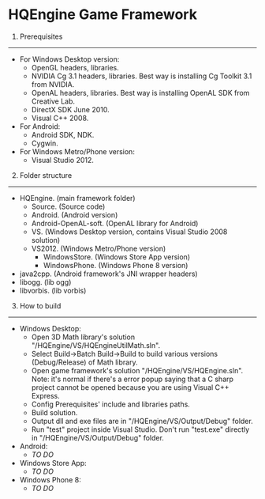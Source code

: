 HQEngine Game Framework
========
1. Prerequisites
----------------------------
- For Windows Desktop version:
	- OpenGL headers, libraries. 
	- NVIDIA Cg 3.1 headers, libraries. Best way is installing Cg Toolkit 3.1 from NVIDIA. 
	- OpenAL headers, libraries. Best way is installing OpenAL SDK from Creative Lab. 
	- DirectX SDK June 2010. 
	- Visual C++ 2008. 
- For Android:
	- Android SDK, NDK. 
	- Cygwin. 
- For Windows Metro/Phone version:
	- Visual Studio 2012. 
 
2. Folder structure
----------------------------
- HQEngine. (main framework folder)
	- Source. (Source code)
	- Android. (Android version)
	- Android-OpenAL-soft. (OpenAL library for Android)
	- VS. (Windows Desktop version, contains Visual Studio 2008 solution)
	- VS2012. (Windows Metro/Phone version)
		- WindowsStore. (Windows Store App version)
		- WindowsPhone. (Windows Phone 8 version)
- java2cpp. (Android framework's JNI wrapper headers)
- libogg. (lib ogg)
- libvorbis. (lib vorbis)

3. How to build
----------------------------
- Windows Desktop:
	- Open 3D Math library's solution "/HQEngine/VS/HQEngineUtilMath.sln".
	- Select Build->Batch Build->Build to build various versions (Debug/Release) of Math library.
	- Open game framework's solution "/HQEngine/VS/HQEngine.sln". Note: it's normal if there's a error popup saying that a C sharp project cannot be opened because you are using Visual C++ Express.
	- Config Prerequisites' include and libraries paths. 
	- Build solution.
	- Output dll and exe files are in "/HQEngine/VS/Output/Debug" folder. 
	- Run "test" project inside Visual Studio. Don't run "test.exe" directly in "/HQEngine/VS/Output/Debug" folder.
- Android:
	- *TO DO*
- Windows Store App:
	- *TO DO*
- Windows Phone 8:
	- *TO DO*
	